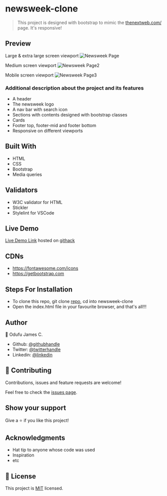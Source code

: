 # newsweek-clone
> This project is designed with bootstrap to mimic the [thenextweb.com/](https://thenextweb.com/) page.  It's responsive!

## Preview
Large & extra large screen viewport
![Newsweek Page](https://user-images.githubusercontent.com/57812000/79031776-f70e1f80-7b66-11ea-9eb4-a03eace7e362.png)

Medium screen viewport
![Newsweek Page2](https://user-images.githubusercontent.com/57812000/79031778-fc6b6a00-7b66-11ea-97aa-21d3efeacfdd.png)

Mobile screen viewport
![Newsweek Page3](https://user-images.githubusercontent.com/57812000/79031784-01c8b480-7b67-11ea-864b-313a1b02b444.png)



### Additional description about the project and its features
- A header
- The newsweek logo
- A nav bar with search icon
- Sections with contents designed with bootstrap classes
- Cards
- Footer top, footer-mid and footer bottom
- Responsive on different viewports

## Built With

- HTML
- CSS
- Bootstrap
- Media queries

## Validators

- W3C validator for HTML
- Stickler
- Stylelint for VSCode

## Live Demo

[Live Demo Link](https://rawcdn.githack.com/jamezjaz/the-next-web/53075ec0e249d9eb064a2e67bc0fda1d8953e031/index.html) hosted on [githack](https://raw.githack.com)


## CDNs
- https://fontawesome.com/icons
- https://getbootstrap.com

## Steps For Installation
- To clone this repo, git clone [repo](git@github.com:jamezjaz/newsweek-clone.git), cd into newsweek-clone
- Open the index.html file in your favourite browser, and that's all!!!


## Author

 👤 Odufu James C.
- Github: [@githubhandle](https://github.com/jamezjaz)
- Twitter: [@twitterhandle](https://twitter.com/jamezjaz90)
- Linkedin: [@linkedin](https://linkedin.com/in/james-odufu-ba2a4a125)


## :handshake: Contributing

Contributions, issues and feature requests are welcome!

Feel free to check the [issues page](issues/).

## Show your support

Give a :star:️ if you like this project!

## Acknowledgments

- Hat tip to anyone whose code was used
- Inspiration
- etc

## :memo: License

This project is [MIT](lic.url) licensed.

